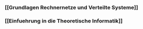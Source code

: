 ### [[Grundlagen Rechnernetze und Verteilte Systeme]]
### [[Einfuehrung in die Theoretische Informatik]]